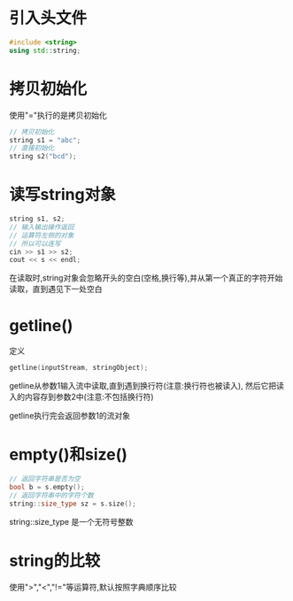 # 引入头文件

```cpp
#include <string>
using std::string;
```

# 拷贝初始化

使用"="执行的是拷贝初始化

```cpp
// 拷贝初始化
string s1 = "abc";
// 直接初始化
string s2("bcd");
```

# 读写string对象

```cpp
string s1, s2;
// 输入输出操作返回
// 运算符左侧的对象
// 所以可以连写
cin >> s1 >> s2;
cout << s << endl;
```
在读取时,string对象会忽略开头的空白(空格,换行等),并从第一个真正的字符开始读取，直到遇见下一处空白

# getline()

定义
```cpp
getline(inputStream, stringObject);
```

getline从参数1输入流中读取,直到遇到换行符(注意:换行符也被读入),
然后它把读入的内容存到参数2中(注意:不包括换行符)

getline执行完会返回参数1的流对象

# empty()和size()

```cpp
// 返回字符串是否为空
bool b = s.empty();
// 返回字符串中的字符个数
string::size_type sz = s.size();
```
string::size_type 是一个无符号整数

# string的比较

使用">","<","!="等运算符,默认按照字典顺序比较



